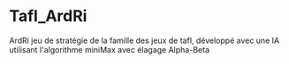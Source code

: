 # Tafl_ArdRi
ArdRi jeu de stratégie de la famille des jeux de tafl, développé avec une IA utilisant l'algorithme miniMax avec élagage Alpha-Beta
